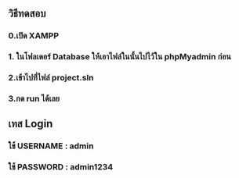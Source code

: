 ## วิธีทดสอบ
###  0.เปิด XAMPP
###  1. ในโฟลเดอร์ Database ให้เอาไฟล์ในนั้นไปไว้ใน phpMyadmin ก่อน
###  2.เข้าไปที่ไฟล์ project.sln
###  3.กด run ได้เลย

## เทส Login
### ใช้ USERNAME : admin
### ใช้ PASSWORD : admin1234
